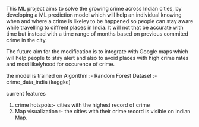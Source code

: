 This ML project aims to solve the growing crime across Indian cities, by developing a ML prediction model which will help an individual knowing when 
and where a crime is likeley to be happened so people can stay aware while
travelling to diffrent places in India. It will not that be accurate with time but instead with a time range of months based on previous commited crime in the city.

The future aim for the modification is to integrate with Google maps which will help people to stay alert and also to avoid places with high
crime rates and most likelyhood for occurence of crime.

the model is trained on 
Algorithm :- Random Forest
Dataset :- crime_data_india (kaggke)

current features
1. crime hotspots:- cities with the highest record of crime
2. Map visualization :- the cities with their crime record is visible on Indian Map.
   
